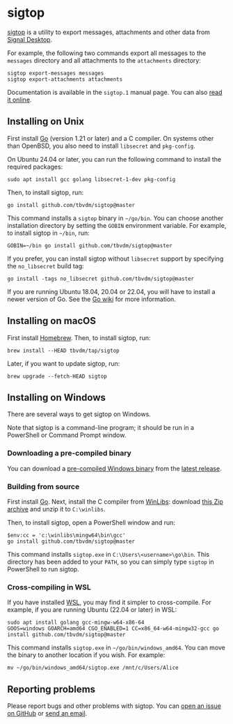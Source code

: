 # sigtop

[sigtop][1] is a utility to export messages, attachments and other data from
[Signal Desktop][2].

For example, the following two commands export all messages to the `messages`
directory and all attachments to the `attachments` directory:

	sigtop export-messages messages
	sigtop export-attachments attachments

Documentation is available in the `sigtop.1` manual page. You can also [read it
online][3].

## Installing on Unix

First install [Go][4] (version 1.21 or later) and a C compiler. On systems
other than OpenBSD, you also need to install `libsecret` and `pkg-config`.

On Ubuntu 24.04 or later, you can run the following command to install the
required packages:

	sudo apt install gcc golang libsecret-1-dev pkg-config

Then, to install sigtop, run:

	go install github.com/tbvdm/sigtop@master

This command installs a `sigtop` binary in `~/go/bin`. You can choose another
installation directory by setting the `GOBIN` environment variable. For
example, to install sigtop in `~/bin`, run:

	GOBIN=~/bin go install github.com/tbvdm/sigtop@master

If you prefer, you can install sigtop without `libsecret` support by specifying
the `no_libsecret` build tag:

	go install -tags no_libsecret github.com/tbvdm/sigtop@master

If you are running Ubuntu 18.04, 20.04 or 22.04, you will have to install a
newer version of Go. See the [Go wiki][5] for more information.

## Installing on macOS

First install [Homebrew][6]. Then, to install sigtop, run:

	brew install --HEAD tbvdm/tap/sigtop

Later, if you want to update sigtop, run:

	brew upgrade --fetch-HEAD sigtop

## Installing on Windows

There are several ways to get sigtop on Windows.

Note that sigtop is a command-line program; it should be run in a PowerShell or
Command Prompt window.

### Downloading a pre-compiled binary

You can download a [pre-compiled Windows binary][7] from the [latest
release][8].

### Building from source

First install [Go][4]. Next, install the C compiler from [WinLibs][9]: download
[this Zip archive][10] and unzip it to `C:\winlibs`.

Then, to install sigtop, open a PowerShell window and run:

	$env:cc = 'c:\winlibs\mingw64\bin\gcc'
	go install github.com/tbvdm/sigtop@master

This command installs `sigtop.exe` in `C:\Users\<username>\go\bin`. This
directory has been added to your `PATH`, so you can simply type `sigtop` in
PowerShell to run sigtop.

### Cross-compiling in WSL

If you have installed [WSL][11], you may find it simpler to cross-compile. For
example, if you are running Ubuntu (22.04 or later) in WSL:

	sudo apt install golang gcc-mingw-w64-x86-64
	GOOS=windows GOARCH=amd64 CGO_ENABLED=1 CC=x86_64-w64-mingw32-gcc go install github.com/tbvdm/sigtop@master

This command installs `sigtop.exe` in `~/go/bin/windows_amd64`. You can move
the binary to another location if you wish. For example:

	mv ~/go/bin/windows_amd64/sigtop.exe /mnt/c/Users/Alice

## Reporting problems

Please report bugs and other problems with sigtop. You can [open an issue on
GitHub][12] or [send an email][13].

[1]: https://github.com/tbvdm/sigtop
[2]: https://github.com/signalapp/Signal-Desktop
[3]: https://www.kariliq.nl/man/sigtop.1.html
[4]: https://go.dev/
[5]: https://go.dev/wiki/Ubuntu
[6]: https://brew.sh/
[7]: https://github.com/tbvdm/sigtop/releases/latest/download/sigtop.exe
[8]: https://github.com/tbvdm/sigtop/releases/latest
[9]: https://winlibs.com/
[10]: https://github.com/brechtsanders/winlibs_mingw/releases/download/14.2.0posix-18.1.8-12.0.0-ucrt-r1/winlibs-x86_64-posix-seh-gcc-14.2.0-mingw-w64ucrt-12.0.0-r1.zip
[11]: https://learn.microsoft.com/windows/wsl/
[12]: https://github.com/tbvdm/sigtop/issues
[13]: https://www.kariliq.nl/contact.html
